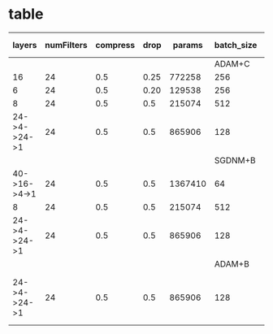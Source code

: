 # table


|layers|numFilters|compress|drop|params|batch_size|training loss|training acc|test loss|test acc|comment|
|-|-|-|-|-|-|-|-|-|-|-|
||||||ADAM+C||||
|16|24|0.5|0.25|772258|256|21|92.39|87|81.3||
|6|24|0.5|0.20|129538|256|21|81.91|61|81.9||
|8|24|0.5|0.5|215074|512|68|75|326|47| krishna|
|24->4->24->1|24|0.5|0.5|865906|128|45|84|118|73|facebook|
||||||SGDNM+B||||
|40->16->4->1|24|0.5|0.5|1367410|64|24|90|24|90|OOM after 6 epoch|
|8|24|0.5|0.5|215074|512|22|91|29|90| Krishna|
|24->4->24->1|24|0.5|0.5|865906|128|16|93|33|91|Keshav|
||||||ADAM+B||||
|24->4->24->1|24|0.5|0.5|865906|128|14|94|20|92|Amar values at 9, restarted for 50|
